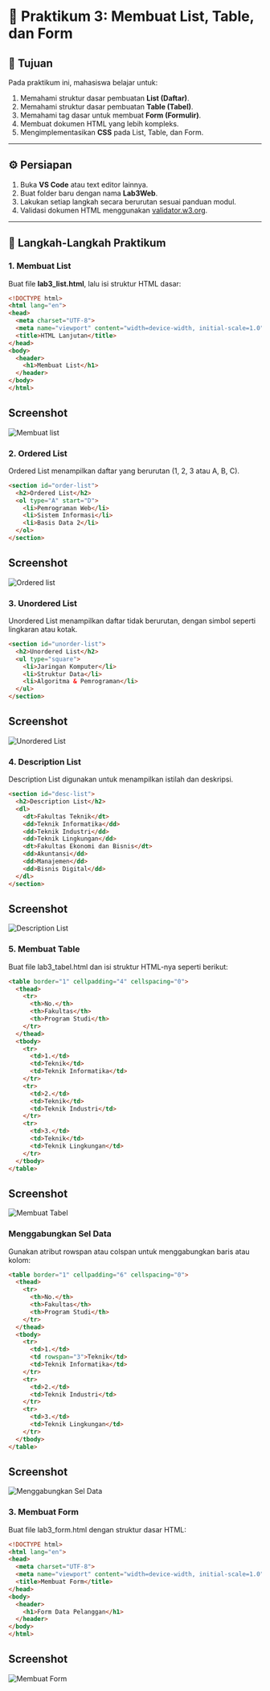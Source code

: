 # 🧩 Praktikum 3: Membuat List, Table, dan Form

## 📘 Tujuan
Pada praktikum ini, mahasiswa belajar untuk:
1. Memahami struktur dasar pembuatan **List (Daftar)**.
2. Memahami struktur dasar pembuatan **Table (Tabel)**.
3. Memahami tag dasar untuk membuat **Form (Formulir)**.
4. Membuat dokumen HTML yang lebih kompleks.
5. Mengimplementasikan **CSS** pada List, Table, dan Form.

---

## ⚙️ Persiapan
1. Buka **VS Code** atau text editor lainnya.  
2. Buat folder baru dengan nama **Lab3Web**.  
3. Lakukan setiap langkah secara berurutan sesuai panduan modul.  
4. Validasi dokumen HTML menggunakan [validator.w3.org](https://validator.w3.org).

---

## 📝 Langkah-Langkah Praktikum

### 1. Membuat List
Buat file **lab3_list.html**, lalu isi struktur HTML dasar:
```html
<!DOCTYPE html>
<html lang="en">
<head>
  <meta charset="UTF-8">
  <meta name="viewport" content="width=device-width, initial-scale=1.0">
  <title>HTML Lanjutan</title>
</head>
<body>
  <header>
    <h1>Membuat List</h1>
  </header>
</body>
</html>
```
## Screenshot
![Membuat list](gambar1.png)

### 2. Ordered List
Ordered List menampilkan daftar yang berurutan (1, 2, 3 atau A, B, C).
```html
<section id="order-list">
  <h2>Ordered List</h2>
  <ol type="A" start="D">
    <li>Pemrograman Web</li>
    <li>Sistem Informasi</li>
    <li>Basis Data 2</li>
  </ol>
</section>
```
## Screenshot
![Ordered list](gambar2.png)

### 3. Unordered List
Unordered List menampilkan daftar tidak berurutan, dengan simbol seperti lingkaran atau kotak.
```html
<section id="unorder-list">
  <h2>Unordered List</h2>
  <ul type="square">
    <li>Jaringan Komputer</li>
    <li>Struktur Data</li>
    <li>Algoritma & Pemrograman</li>
  </ul>
</section>
```
## Screenshot
![Unordered List](gambar3.png)

### 4. Description List
Description List digunakan untuk menampilkan istilah dan deskripsi.
```html
<section id="desc-list">
  <h2>Description List</h2>
  <dl>
    <dt>Fakultas Teknik</dt>
    <dd>Teknik Informatika</dd>
    <dd>Teknik Industri</dd>
    <dd>Teknik Lingkungan</dd>
    <dt>Fakultas Ekonomi dan Bisnis</dt>
    <dd>Akuntansi</dd>
    <dd>Manajemen</dd>
    <dd>Bisnis Digital</dd>
  </dl>
</section>
```
## Screenshot
![Description List](gambar4.png)

### 5. Membuat Table
Buat file lab3_tabel.html dan isi struktur HTML-nya seperti berikut:
```html
<table border="1" cellpadding="4" cellspacing="0">
  <thead>
    <tr>
      <th>No.</th>
      <th>Fakultas</th>
      <th>Program Studi</th>
    </tr>
  </thead>
  <tbody>
    <tr>
      <td>1.</td>
      <td>Teknik</td>
      <td>Teknik Informatika</td>
    </tr>
    <tr>
      <td>2.</td>
      <td>Teknik</td>
      <td>Teknik Industri</td>
    </tr>
    <tr>
      <td>3.</td>
      <td>Teknik</td>
      <td>Teknik Lingkungan</td>
    </tr>
  </tbody>
</table>
```
## Screenshot
![Membuat Tabel](gambar5.png)

### Menggabungkan Sel Data
Gunakan atribut rowspan atau colspan untuk menggabungkan baris atau kolom:
```html
<table border="1" cellpadding="6" cellspacing="0">
  <thead>
    <tr>
      <th>No.</th>
      <th>Fakultas</th>
      <th>Program Studi</th>
    </tr>
  </thead>
  <tbody>
    <tr>
      <td>1.</td>
      <td rowspan="3">Teknik</td>
      <td>Teknik Informatika</td>
    </tr>
    <tr>
      <td>2.</td>
      <td>Teknik Industri</td>
    </tr>
    <tr>
      <td>3.</td>
      <td>Teknik Lingkungan</td>
    </tr>
  </tbody>
</table>
```
## Screenshot
![Menggabungkan Sel Data](gambar6.png)

### 3. Membuat Form
Buat file lab3_form.html dengan struktur dasar HTML:
```html
<!DOCTYPE html>
<html lang="en">
<head>
  <meta charset="UTF-8">
  <meta name="viewport" content="width=device-width, initial-scale=1.0">
  <title>Membuat Form</title>
</head>
<body>
  <header>
    <h1>Form Data Pelanggan</h1>
  </header>
</body>
</html>
```
## Screenshot
![Membuat Form](gambar7.png)







